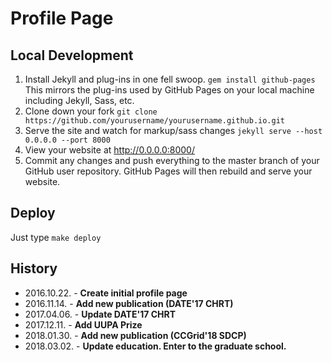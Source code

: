 # Profile Page

## Local Development

1. Install Jekyll and plug-ins in one fell swoop. `gem install github-pages` This mirrors the plug-ins used by GitHub Pages on your local machine including Jekyll, Sass, etc.
2. Clone down your fork `git clone https://github.com/yourusername/yourusername.github.io.git`
3. Serve the site and watch for markup/sass changes `jekyll serve --host 0.0.0.0 --port 8000`
4. View your website at http://0.0.0.0:8000/
5. Commit any changes and push everything to the master branch of your GitHub user repository. GitHub Pages will then rebuild and serve your website.

## Deploy
  
Just type `make deploy`

## History

- 2016.10.22. - **Create initial profile page**  
- 2016.11.14. - **Add new publication (DATE'17 CHRT)**  
- 2017.04.06. - **Update DATE'17 CHRT**  
- 2017.12.11. - **Add UUPA Prize**  
- 2018.01.30. - **Add new publication (CCGrid'18 SDCP)**
- 2018.03.02. - **Update education. Enter to the graduate school.**
